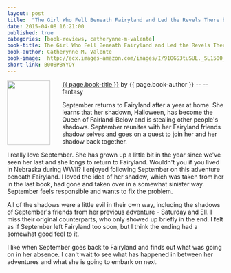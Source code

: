 ```yaml
---
layout: post
title:  "The Girl Who Fell Beneath Fairyland and Led the Revels There by Catherynne M. Valente Review"
date: 2015-04-08 16:21:00
published: true
categories: [book-reviews, catherynne-m-valente]
book-title: The Girl Who Fell Beneath Fairyland and Led the Revels There in a Ship of Her Own Making
book-author: Catherynne M. Valente
book-image:  http://ecx.images-amazon.com/images/I/91OGS3tuSUL._SL1500_.jpg
short-link: B008PBYYOY
---
```


<img src="{{ page.book-image }}" align="left" style="width:100%; height:100%; max-width:100px; max-height:150px; padding-right:25px;" />
<a href="http://amzn.com/{{ page.short-link }}" target="_blank"> {{ page.book-title }}</a> by {{ page.book-author }} -- <i class="fa fa-star"></i><i class="fa fa-star"></i><i class="fa fa-star"></i><i class="fa fa-star"></i><i class="fa fa-star-o"></i>  -- <i class="fa fa-magic"></i> fantasy

September returns to Fairyland after a year at home. She learns that her shadown, Halloween, has become the Queen of Fairland-Below and is stealing other people's shadows. September reunites with her Fairyland friends shadow selves and goes on a quest to join her and her shadow back together.
<!--more-->

I really love September. She has grown up a little bit in the year since we've seen her last and she longs to return to Fairyland. Wouldn't you if you lived in Nebraska during WWII? I enjoyed following September on this adventure beneath Fairyland. I loved the idea of her shadow, which was taken from her in the last book, had gone and taken over in a somewhat sinister way. September feels responsible and wants to fix the problem.

All of the shadows were a little evil in their own way, including the shadows of September's friends from her previous adventure - Saturday and Ell. I miss their original counterparts, who only showed up briefly in the end. I felt as if September left Fairyland too soon, but I think the ending had a somewhat good feel to it.

I like when September goes back to Fairyland and finds out what was going on in her absence. I can't wait to see what has happened in between her adventures and what she is going to embark on next.
